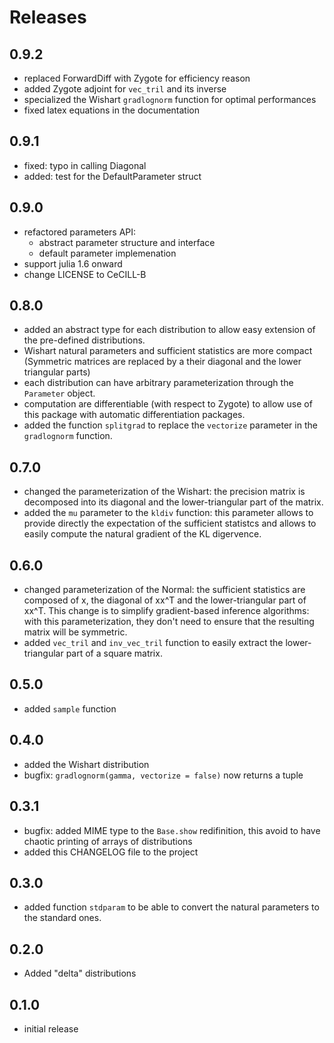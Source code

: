 # Releases

## 0.9.2
* replaced ForwardDiff with Zygote for efficiency reason
* added Zygote adjoint for `vec_tril` and its inverse
* specialized the Wishart `gradlognorm` function for optimal performances
* fixed latex equations in the documentation

## 0.9.1
* fixed: typo in calling Diagonal
* added: test for the DefaultParameter struct

## 0.9.0
* refactored parameters API:
    * abstract parameter structure and interface
    * default parameter implemenation
* support julia 1.6 onward
* change LICENSE to CeCILL-B

## 0.8.0

* added an abstract type for each distribution to allow easy extension
  of the pre-defined distributions.
* Wishart natural parameters and sufficient statistics are more compact
  (Symmetric matrices are replaced by a their diagonal and the lower
  triangular parts)
* each distribution can have arbitrary parameterization through the
  `Parameter` object.
* computation are differentiable (with respect to Zygote) to allow use
  of this package with automatic differentiation packages.
* added the function `splitgrad` to replace the `vectorize` parameter
  in the `gradlognorm` function.

## 0.7.0

* changed the parameterization of the Wishart: the precision matrix
  is decomposed into its diagonal and the lower-triangular part of the
  matrix.
* added the `mu` parameter to the `kldiv` function: this parameter
  allows to provide directly the expectation of the sufficient
  statistcs and allows to easily compute the natural gradient of the
  KL digervence.

## 0.6.0

* changed parameterization of the Normal: the sufficient statistics
  are composed of x, the diagonal of xx^T and the lower-triangular
  part of xx^T. This change is to simplify gradient-based inference
  algorithms: with this parameterization, they don't need to ensure
  that the resulting matrix will be symmetric.
* added `vec_tril` and `inv_vec_tril` function to easily extract the
  lower-triangular part of a square matrix.

## 0.5.0

* added `sample` function

## 0.4.0

* added the Wishart distribution
* bugfix: `gradlognorm(gamma, vectorize = false)` now returns a tuple

## 0.3.1

* bugfix: added MIME type to the `Base.show` redifinition, this avoid
  to have chaotic printing of arrays of distributions
* added this CHANGELOG file to the project

## 0.3.0

* added function `stdparam` to be able to convert the natural
  parameters to the standard ones.

## 0.2.0

* Added "delta" distributions

## 0.1.0

* initial release
